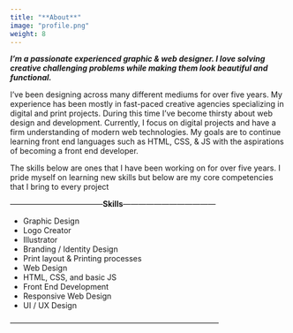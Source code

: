 ```yaml
---
title: "**About**"
image: "profile.png"
weight: 8
---
```


**_I’m a passionate experienced graphic & web designer. I love solving creative challenging problems while making them look beautiful and functional._**


I’ve been designing across many different mediums for over five years. My experience has been mostly in fast-paced creative agencies specializing in digital and print projects. During this time I’ve become thirsty about web design and development. Currently, I focus on digital projects and have a firm understanding of modern web technologies. My goals are to continue learning front end languages such as HTML, CSS, & JS with the aspirations of becoming a front end developer.

The skills below are ones that I have been working on for over five years. I pride myself on learning new skills but below are my core competencies that I bring to every project

————————————**Skills**————————————

* Graphic Design
* Logo Creator
* Illustrator
* Branding / Identity Design
* Print layout & Printing processes
* Web Design
* HTML, CSS, and basic JS
* Front End Development
* Responsive Web Design
* UI / UX Design

———————————————————————————

